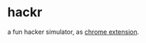 
# hackr

a fun hacker simulator, as [chrome extension][1].


[1]: https://chrome.google.com/webstore/detail/hackr/ncoljkgppocciodkebhcggblgplnokdg?authuser=1

